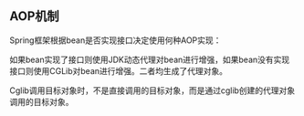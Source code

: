 ## AOP机制
Spring框架根据bean是否实现接口决定使用何种AOP实现：

如果bean实现了接口则使用JDK动态代理对bean进行增强，如果bean没有实现接口则使用CGLib对bean进行增强。二者均生成了代理对象。

Cglib调用目标对象时，不是直接调用的目标对象，而是通过cglib创建的代理对象调用的目标对象。
